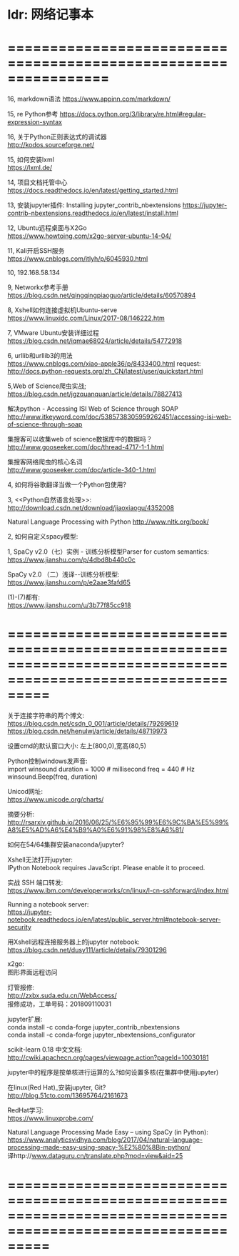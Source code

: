 # ldr: 网络记事本
================================================================
================================================================




16, markdown语法
https://www.appinn.com/markdown/

15, re  Python参考
https://docs.python.org/3/library/re.html#regular-expression-syntax



16, 关于Python正则表达式的调试器  
http://kodos.sourceforge.net/


15, 如何安装lxml  
https://lxml.de/


14, 项目文档托管中心  
https://docs.readthedocs.io/en/latest/getting_started.html


13, 安装jupyter插件: Installing jupyter_contrib_nbextensions
https://jupyter-contrib-nbextensions.readthedocs.io/en/latest/install.html


12, Ubuntu远程桌面与X2Go  
https://www.howtoing.com/x2go-server-ubuntu-14-04/



11, Kali开启SSH服务   
https://www.cnblogs.com/itlyh/p/6045930.html



10, 192.168.58.134


9, Networkx参考手册  
https://blog.csdn.net/qingqingpiaoguo/article/details/60570894

8, Xshell如何连接虚拟机Ubuntu-serve  
https://www.linuxidc.com/Linux/2017-08/146222.htm


7, VMware Ubuntu安装详细过程  
https://blog.csdn.net/iqmae68024/article/details/54772918

6, urllib和urllib3的用法   
https://www.cnblogs.com/xiao-apple36/p/8433400.html
request:  
http://docs.python-requests.org/zh_CN/latest/user/quickstart.html

5,Web of Science爬虫实战;  
https://blog.csdn.net/jgzquanquan/article/details/78827413  

解决python - Accessing ISI Web of Science through SOAP  
http://www.itkeyword.com/doc/5385738305959262451/accessing-isi-web-of-science-through-soap  

集搜客可以收集web of science数据库中的数据吗？  
http://www.gooseeker.com/doc/thread-4717-1-1.html

集搜客网络爬虫的核心名词  
http://www.gooseeker.com/doc/article-340-1.html  


4, 如何将谷歌翻译当做一个Python包使用?

3, <<Python自然语言处理>>:    
http://download.csdn.net/download/jiaoxiaogu/4352008

Natural Language Processing with Python
http://www.nltk.org/book/  


2, 如何自定义spacy模型:  

1, SpaCy v2.0（七）实例 - 训练分析模型Parser for custom semantics:  
https://www.jianshu.com/p/4dbd8b440c0c

SpaCy v2.0 （二）浅译--训练分析模型:  
https://www.jianshu.com/p/e2aae3fafd65  

(1)-(7)都有:  
https://www.jianshu.com/u/3b77f85cc918


=============================================================================================================
=============================================================================================================

关于连接字符串的两个博文:  
https://blog.csdn.net/csdn_0_001/article/details/79269619  
https://blog.csdn.net/henulwj/article/details/48719973

设置cmd的默认窗口大小: 左上(800,0),宽高(80,5)

Python控制windows发声音:  
import winsound
duration = 1000  # millisecond
freq = 440  # Hz
winsound.Beep(freq, duration)

Unicod网址:  
https://www.unicode.org/charts/  

摘要分析:  
http://rsarxiv.github.io/2016/06/25/%E6%95%99%E6%9C%BA%E5%99%A8%E5%AD%A6%E4%B9%A0%E6%91%98%E8%A6%81/ 

如何在54/64集群安装anaconda/jupyter?

Xshell无法打开jupyter:  
IPython Notebook requires JavaScript. Please enable it to proceed.  

实战 SSH 端口转发:  
https://www.ibm.com/developerworks/cn/linux/l-cn-sshforward/index.html

Running a notebook server:  
https://jupyter-notebook.readthedocs.io/en/latest/public_server.html#notebook-server-security  

用Xshell远程连接服务器上的jupyter notebook:  
https://blog.csdn.net/dusy111/article/details/79301296

x2go:  
图形界面远程访问  

灯管报修:  
http://zxbx.suda.edu.cn/WebAccess/  
报修成功，工单号码：201809110031

jupyter扩展:  
conda install -c conda-forge jupyter_contrib_nbextensions  
conda install -c conda-forge jupyter_nbextensions_configurator  

scikit-learn 0.18 中文文档:  
http://cwiki.apachecn.org/pages/viewpage.action?pageId=10030181  

jupyter中的程序是按单核进行运算的么?如何设置多核(在集群中使用jupyter)    

在linux(Red Hat)_安装jupyter, Git?  
http://blog.51cto.com/13695764/2161673

RedHat学习:  
https://www.linuxprobe.com/

Natural Language Processing Made Easy – using SpaCy (​in Python):  
https://www.analyticsvidhya.com/blog/2017/04/natural-language-processing-made-easy-using-spacy-%E2%80%8Bin-python/  
译http://www.dataguru.cn/translate.php?mod=view&aid=25  

=============================================================================================================
=============================================================================================================
